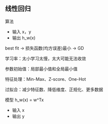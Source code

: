 ## 线性回归
算法
- 输入 x，y
- 输出 h_w(x)

best fit -> 损失函数(均方误差)最小 -> GD

学习率：太小学习太慢，太大可能无法收敛

参数初始值：局部最小值和全局最小值 

特征处理：Min-Max、Z-score、One-Hot

过拟合：减少特征数、降低维度、正规化、更多数据

模型 h_w(x) = w^Tx
- 输入 x
- 输出 y